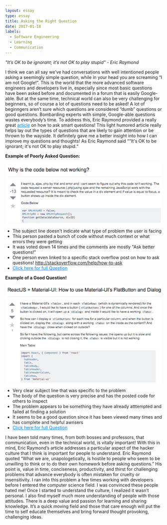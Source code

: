 ```yaml
---
layout: essay
type: essay
title: Asking the Right Question
date: 2017-01-18
labels:
  - Software Engineering
  - Learning
  - Communication
---
```


 *"It’s OK to be ignorant; it’s not OK to play stupid" - Eric Raymond*
  
  I think we can all say we’ve had conversations with well intentioned people asking a seemingly simple question, while in your head you are screaming “I am not Google!”.  This is the world that the more advanced software engineers and developers live in, especially since most basic questions have been asked before and documented in a forum that is easily Google-able.  But at the same time, technical world can also be very challenging for beginners, so of course a lot of questions need to be asked! A lot of beginngers aren’t sure which questions are considered “dumb” questions or good questions.  Bombarding experts with simple, Google-able questions wastes everybody’s time. To address this, Eric Raymond provided a really great <a href="http://www.catb.org/esr/faqs/smart-questions.html" style="color: rgb(0,128,255)">article</a> on how to ask smart questions!  This light humored article really helps lay out the types of questions that are likely to gain attention or be thrown to the wayside.  It definitely gave me a better insight into how I can improve my questions and thoughts! As Eric Raymond said ““It's OK to be ignorant; it's not OK to play stupid.“
  
  



**Example of Poorly Asked Question:**

<img class="Example of Poorly Asked Question" src="../images/badQuestion.png">

- The subject line doesn't indicate what type of problem the user is facing
- This person pasted a bunch of code without much context or what errors they were getting
- It was voted down 14 times and the comments are mostly "Ask better questions!" 
- One person even linked to a specific stack overflow post on how to ask questions! <a href="http://stackoverflow.com/help/how-to-ask" style="color: rgb(0,128,255)">http://stackoverflow.com/help/how-to-ask</a>
- <a href="http://stackoverflow.com/questions/37880319/why-is-the-code-below-not-working" style="color: rgb(0,128,255)">Click here for full Question</a>

**Example of a Good Question!**

<img class="Example of Well Asked Question" src="../images/goodQuestion.png">

- Very clear subject line that was specific to the problem
- The body of the question is very precise and has the posted code for others to inspect 
- The problem appears to be something they have already atttempted and failed at finding a solution
- It seems to be a good question since it has been viewed many times and has complete and helpful awnsers
- <a href="http://stackoverflow.com/questions/41711621/reactjs-material-ui-how-to-use-material-ui-s-flatbutton-and-dialog-in-each-ta" style="color: rgb(0,128,255)">Click here for full Question</a>



I have been told many times, from both bosses and professors, that communication, even in the technical world, is vitally important! With this in mind, Eric Raymond’s article addresses a particular aspect of the hacker culture that I think is important for people to understand. Eric Raymond quoted “What we are, unapologetically, is hostile to people who seem to be unwilling to think or to do their own homework before asking questions.” His point is, value in time, conciseness, productivity, and thirst for challenging problems that advance everybody is often mistaken for cruelty or insensitivity. I ran into this problem a few times working with developers before I entered the computer science field. I was convinced these people hated me! Once I started to understand the culture, I realized it wasn’t personal. I also find myself much more understanding of people with those attitudes. There is a deep value and passion for learning and sharing knowledge. It’s a quick moving field and those that care enough will put the time to self educate themselves and bring forward thought provoking, challenging ideas.
